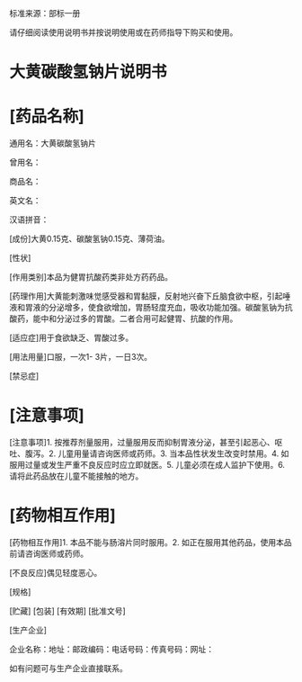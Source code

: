 标准来源：部标一册

请仔细阅读使用说明书并按说明使用或在药师指导下购买和使用。

# 大黄碳酸氢钠片说明书

# [药品名称]

通用名：大黄碳酸氢钠片

曾用名：

商品名：

英文名：

汉语拼音：

[成份]大黄0.15克、碳酸氢钠0.15克、薄荷油。

[性状]

[作用类别]本品为健胃抗酸药类非处方药药品。

[药理作用]大黄能刺激味觉感受器和胃黏膜，反射地兴奋下丘脑食欲中枢，引起唾液和胃液的分泌增多，使食欲增加，胃肠轻度充血，吸收功能加强。碳酸氢钠为抗酸药，能中和分泌过多的胃酸。二者合用可起健胃、抗酸的作用。

[适应症]用于食欲缺乏、胃酸过多。

[用法用量]口服，一次1- 3片，一日3次。

[禁忌症]

# [注意事项]

[注意事项]1. 按推荐剂量服用，过量服用反而抑制胃液分泌，甚至引起恶心、呕吐、腹泻。2. 儿童用量请咨询医师或药师。3. 当本品性状发生改变时禁用。4. 如服用过量或发生严重不良反应时应立即就医。5. 儿童必须在成人监护下使用。6. 请将此药品放在儿童不能接触的地方。

# [药物相互作用]

[药物相互作用]1. 本品不能与肠溶片同时服用。2. 如正在服用其他药品，使用本品前请咨询医师或药师。

[不良反应]偶见轻度恶心。

[规格]

[贮藏] [包装] [有效期] [批准文号]

[生产企业]

企业名称：地址：邮政编码：电话号码：传真号码：网址：

如有问题可与生产企业直接联系。
